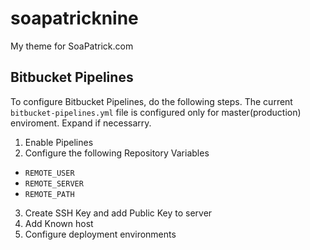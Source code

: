 soapatricknine
===============

My theme for SoaPatrick.com

Bitbucket Pipelines
-------------------

To configure Bitbucket Pipelines, do the following steps. The current `bitbucket-pipelines.yml` file is configured only for master(production) enviroment. Expand if necessarry.

1. Enable Pipelines
2. Configure the following Repository Variables
  * `REMOTE_USER`
  * `REMOTE_SERVER`
  * `REMOTE_PATH`
3. Create SSH Key and add Public Key to server
4. Add Known host
5. Configure deployment environments

